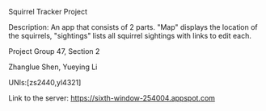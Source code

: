 Squirrel Tracker Project

Description: An app that consists of 2 parts. "Map" displays the location of the squirrels, "sightings" lists all squirrel sightings with links to edit each.


Project Group 47, Section 2

Zhanglue Shen, Yueying Li

UNIs:[zs2440,yl4321]

Link to the server: https://sixth-window-254004.appspot.com





